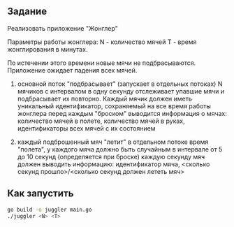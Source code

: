 ## Задание
Реализовать приложение "Жонглер"

Параметры работы жонглера: 
N - количество мячей 
T - время жонглирования в минутах. 

По истечении этого времени новые мячи не подбрасываются. Приложение ожидает падения всех мячей. 
1. основной поток "подбрасывает" (запускает в отдельных потоках) N мячиков с интервалом в одну секунду отслеживает упавшие мячи и подбрасывает их повторно. Каждый мячик должен иметь уникальный идентификатор, сохраняемый на все время работы жонглера перед каждым "броском" выводится информация о мячах: количество мячей в полете, количество мячей в руках, идентификаторы всех мячей с их состоянием

2. каждый подброшенный мяч "летит" в отдельном потоке время "полета", у каждого мяча должно быть случайным в интервале от 5 до 10 секунд (определяется при броске) каждую секунду мяч должен выводить информацию: идентификатор мяча, <сколько секунд прошло>/<сколько секунд должен лететь мяч>

## Как запустить
```sh
go build -o juggler main.go
./juggler <N> <T>
```